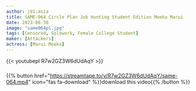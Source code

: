 ```yaml
---
author: j91.asia
title: SAME-064 Circle Plan Job Hunting Student Edition Moeka Marui
date: 2023-06-30
image: "same064pl.jpg"
tags: [Censored, Solowork, Female College Student]
maker: [Attackers]
actress: [Marui Moeka]
---
```



{{< youtubepl R7w2GZ3W6dUdAqY >}}
###

{{% button href="https://streamtape.to/v/R7w2GZ3W6dUdAqY/same-064.mp4" icon="fas fa-download" %}}download this video{{% /button %}}

